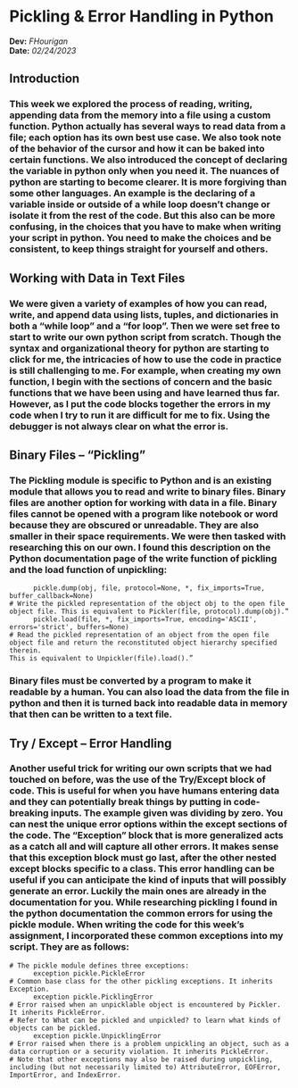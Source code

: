 # Pickling & Error Handling in Python
**Dev:** *FHourigan*  
**Date:** *02/24/2023*  

## Introduction
### This week we explored the process of reading, writing, appending data from the memory into a file using a custom function. Python actually has several ways to read data from a file; each option has its own best use case. We also took note of the behavior of the cursor and how it can be baked into certain functions. We also introduced the concept of declaring the variable in python only when you need it. The nuances of python are starting to become clearer. It is more forgiving than some other languages. An example is the declaring of a variable inside or outside of a while loop doesn’t change or isolate it from the rest of the code. But this also can be more confusing, in the choices that you have to make when writing your script in python. You need to make the choices and be consistent, to keep things straight for yourself and others. 
## Working with Data in Text Files
### We were given a variety of examples of how you can read, write, and append data using lists, tuples, and dictionaries in both a “while loop” and a “for loop”. Then we were set free to start to write our own python script from scratch. Though the syntax and organizational theory for python are starting to click for me, the intricacies of how to use the code in practice is still challenging to me. For example, when creating my own function, I begin with the sections of concern and the basic functions that we have been using and have learned thus far. However, as I put the code blocks together the errors in my code when I try to run it are difficult for me to fix. Using the debugger is not always clear on what the error is.
## Binary Files – “Pickling”
### The Pickling module is specific to Python and is an existing module that allows you to read and write to binary files. Binary files are another option for working with data in a file. Binary files cannot be opened with a program like notebook or word because they are obscured or unreadable. They are also smaller in their space requirements. We were then tasked with researching this on our own. I found this description on the Python documentation page of the write function of pickling and the load function of unpickling:
```
      pickle.dump(obj, file, protocol=None, *, fix_imports=True, buffer_callback=None)
# Write the pickled representation of the object obj to the open file object file. This is equivalent to Pickler(file, protocol).dump(obj).“ 
      pickle.load(file, *, fix_imports=True, encoding='ASCII', errors='strict', buffers=None)
# Read the pickled representation of an object from the open file object file and return the reconstituted object hierarchy specified therein. 
This is equivalent to Unpickler(file).load().”
```
### Binary files must be converted by a program to make it readable by a human. You can also load the data from the file in python and then it is turned back into readable data in memory that then can be written to a text file. 

## Try / Except – Error Handling
### Another useful trick for writing our own scripts that we had touched on before, was the use of the Try/Except block of code. This is useful for when you have humans entering data and they can potentially break things by putting in code-breaking inputs. The example given was dividing by zero. You can nest the unique error options within the except sections of the code. The “Exception” block that is more generalized acts as a catch all and will capture all other errors. It makes sense that this exception block must go last, after the other nested except blocks specific to a class. This error handling can be useful if you can anticipate the kind of inputs that will possibly generate an error. Luckily the main ones are already in the documentation for you. While researching pickling I found in the python documentation the common errors for using the pickle module. When writing the code for this week’s assignment, I incorporated these common exceptions into my script. They are as follows:
```
# The pickle module defines three exceptions: 
      exception pickle.PickleError
# Common base class for the other pickling exceptions. It inherits Exception.
      exception pickle.PicklingError
# Error raised when an unpicklable object is encountered by Pickler. It inherits PickleError.
# Refer to What can be pickled and unpickled? to learn what kinds of objects can be pickled.
      exception pickle.UnpicklingError
# Error raised when there is a problem unpickling an object, such as a data corruption or a security violation. It inherits PickleError.
# Note that other exceptions may also be raised during unpickling, including (but not necessarily limited to) AttributeError, EOFError, ImportError, and IndexError.
```


